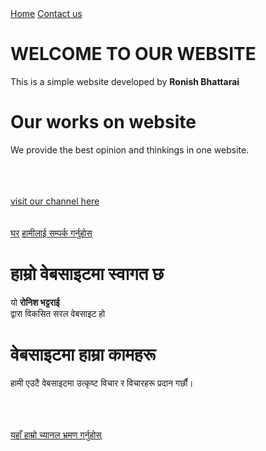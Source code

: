 <!DOCTYPE html>
<html>

<head>
  <meta charset="UTF-8">
  <meta name="viewport" content="width=device-width, initial-scale=1">
  
  <title>my website</title>
</head>

<body>
  <a href="myweb.html">Home</a>
  <a href = "Contact us.html">Contact us</a>
  <h1>WELCOME TO OUR WEBSITE</h1>  
  <p>This is a simple website developed by <b>Ronish Bhattarai</b><br>
  <h1>Our works on website</h1>
  <p>We provide the best opinion and thinkings in one website.</p><br><br><br>
  <a href = "https://youtube.com/channel/UCVrnfIVzNI_QC-9cSV4MjpQ">visit our channel here</a><br><br><br>
  
  
  
</body>

</html>



<!DOCTYPE html>
<html>

<head>
  <meta charset="UTF-8">
  <meta name="viewport" content="width=device-width, initial-scale=1">

  <title>मेरो वेबसाइट</title>
</head>

<body>
  <a href="myweb.html">घर</a>
  <a href="Contact us.html">हामीलाई सम्पर्क गर्नुहोस्</a>
  <h1>हाम्रो वेबसाइटमा स्वागत छ</h1>
  <p>यो <b>रोनिश भट्टराई</b><br> द्वारा विकसित सरल वेबसाइट हो
  <h1>वेबसाइटमा हाम्रा कामहरू</h1>
  <p>हामी एउटै वेबसाइटमा उत्कृष्ट विचार र विचारहरू प्रदान गर्छौं।</p><br><br><br>
      <a href="https://youtube.com/channel/UCVrnfIVzNI_QC-9cSV4MjpQ">यहाँ हाम्रो च्यानल भ्रमण गर्नुहोस्</a><b><br><br>



</body>

</html>

